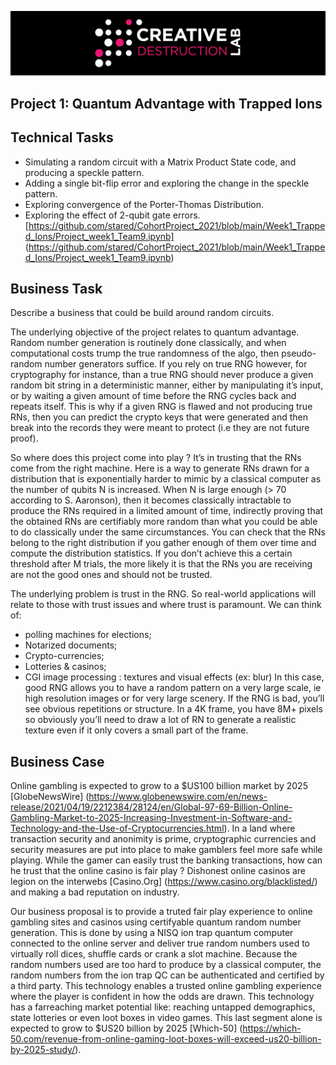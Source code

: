 ![CDL 2020 Cohort Project](../figures/CDL_logo.jpg)
## Project 1: Quantum Advantage with Trapped Ions 

## Technical Tasks 
* Simulating a random circuit with a Matrix Product State code, and producing a speckle pattern.
* Adding a single bit-flip error and exploring the change in the speckle pattern.
* Exploring convergence of the Porter-Thomas Distribution.
* Exploring the effect of 2-qubit gate errors.
[https://github.com/stared/CohortProject_2021/blob/main/Week1_Trapped_Ions/Project_week1_Team9.ipynb] (https://github.com/stared/CohortProject_2021/blob/main/Week1_Trapped_Ions/Project_week1_Team9.ipynb)

## Business Task
Describe a business that could be build around random circuits.

The underlying objective of the project relates to quantum advantage. Random number generation is routinely done classically, and when computational costs trump the true randomness of the algo, then pseudo-random number generators suffice. If you rely on true RNG however, for cryptography for instance, than a true RNG should never produce a given random bit string in a deterministic manner, either by manipulating it’s input, or by waiting a given amount of time before the RNG cycles back and repeats itself. This is why if a given RNG is flawed and not producing true RNs, then you can predict the crypto keys that were generated and then break into the records they were meant to protect (i.e they are not future proof). 

So where does this project come into play ? It’s in trusting that the RNs come from the right machine. Here is a way to generate RNs drawn for a distribution that is exponentially harder to mimic by a classical computer as the number of qubits N is increased. When N is large enough (> 70 according to S. Aaronson), then it becomes classically intractable to produce the RNs required in a limited amount of time, indirectly proving that the obtained RNs are certifiably more random than what you could be able to do classically under the same circumstances. You can check that the RNs belong to the right distribution if you gather enough of them over time and compute the distribution statistics. If you don’t achieve this a certain threshold after M trials, the more likely it is that the RNs you are receiving are not the good ones and should not be trusted.

The underlying problem is trust in the RNG. So real-world applications will relate to those with trust issues and where trust is paramount. We can think of: 
* polling machines for elections;
* Notarized documents;
* Crypto-currencies;
* Lotteries & casinos;
* CGI image processing : textures and visual effects (ex: blur)
In this case, good RNG allows you to have a random pattern on a very large scale, ie high resolution images or for very large scenery. If the RNG is bad, you’ll see obvious repetitions or structure. In a 4K frame, you have 8M+ pixels so obviously you’ll need to draw a lot of RN to generate a realistic texture even if it only covers a small part of the frame. 

## Business Case

Online gambling is expected to grow to a $US100 billion market by 2025 [GlobeNewsWire] (https://www.globenewswire.com/en/news-release/2021/04/19/2212384/28124/en/Global-97-69-Billion-Online-Gambling-Market-to-2025-Increasing-Investment-in-Software-and-Technology-and-the-Use-of-Cryptocurrencies.html). In a land where transaction security and anonimity is prime, cryptographic currencies and security measures are put into place to make gamblers feel more safe while playing. While the gamer can easily trust the banking transactions, how can he trust that the online casino is fair play ? Dishonest online casinos are legion on the interwebs [Casino.Org] (https://www.casino.org/blacklisted/) and making a bad reputation on industry. 

Our business proposal is to provide a truted fair play experience to online gambling sites and casinos using certifyable quantum random number generation. This is done by using a NISQ ion trap quantum computer connected to the online server and deliver true random numbers used to virtually roll dices, shuffle cards or crank a slot machine. Because the random numbers used are too hard to produce by a classical computer, the random numbers from the ion trap QC can be authenticated and certified by a third party. This technology enables a trusted online gambling experience where the player is confident in how the odds are drawn. This technology has a farreaching market potential like: reaching untapped demographics, state lotteries or even loot boxes in video games. This last segment alone is expected to grow to $US20 billion by 2025 [Which-50] (https://which-50.com/revenue-from-online-gaming-loot-boxes-will-exceed-us20-billion-by-2025-study/).

